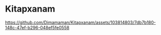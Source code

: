 # Kitapxanam
https://github.com/Dimamaman/Kitapxanam/assets/103814803/7db7b180-148c-47ef-b296-048ef5fe0558
